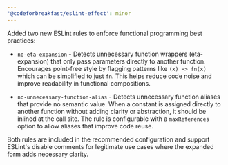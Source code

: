 ```yaml
---
'@codeforbreakfast/eslint-effect': minor
---
```


Added two new ESLint rules to enforce functional programming best practices:

- `no-eta-expansion` - Detects unnecessary function wrappers (eta-expansion) that only pass parameters directly to another function. Encourages point-free style by flagging patterns like `(x) => fn(x)` which can be simplified to just `fn`. This helps reduce code noise and improve readability in functional compositions.

- `no-unnecessary-function-alias` - Detects unnecessary function aliases that provide no semantic value. When a constant is assigned directly to another function without adding clarity or abstraction, it should be inlined at the call site. The rule is configurable with a `maxReferences` option to allow aliases that improve code reuse.

Both rules are included in the recommended configuration and support ESLint's disable comments for legitimate use cases where the expanded form adds necessary clarity.

